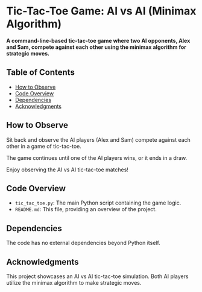 # Tic-Tac-Toe Game: AI vs AI (Minimax Algorithm)

**A command-line-based tic-tac-toe game where two AI opponents, Alex and Sam, compete against each other using the minimax algorithm for strategic moves.**

## Table of Contents

- [How to Observe](#how-to-observe)
- [Code Overview](#code-overview)
- [Dependencies](#dependencies)
- [Acknowledgments](#acknowledgments)

## How to Observe

Sit back and observe the AI players (Alex and Sam) compete against each other in a game of tic-tac-toe.

The game continues until one of the AI players wins, or it ends in a draw.

Enjoy observing the AI vs AI tic-tac-toe matches!

## Code Overview

- `tic_tac_toe.py`: The main Python script containing the game logic.
- `README.md`: This file, providing an overview of the project.

## Dependencies

The code has no external dependencies beyond Python itself.

## Acknowledgments

This project showcases an AI vs AI tic-tac-toe simulation. Both AI players utilize the minimax algorithm to make strategic moves.
